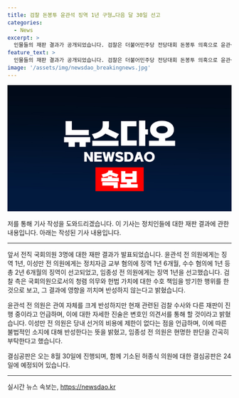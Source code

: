 ```yaml
---
title: 검찰 돈봉투 윤관석 징역 1년 구형…다음 달 30일 선고
categories:
  - News
excerpt: >
  인물들의 재판 결과가 공개되었습니다. 검찰은 더불어민주당 전당대회 돈봉투 의혹으로 윤관석·임종성·허종식 전 의원에게 각각 다른 혐의에 대해 징역형을 구형했습니다. 윤 전 의원은 징역 1년, 이 전 의원은 총 2년 6개월, 임 전 의원은 징역 1년을 구형받았습니다. 검찰은 의원으로서의 청렴 의무를 방기한 행위를 비판하며, 윤 전 의원의 변명을 납득 못 할 것으로 밝혔습니다. 8월 30일에 선고 결과가 나올 예정이며, 허종식 전 의원의 결심공판은 24일에 예정되어 있습니다.
feature_text: >
  인물들의 재판 결과가 공개되었습니다. 검찰은 더불어민주당 전당대회 돈봉투 의혹으로 윤관석·임종성·허종식 전 의원에게 각각 다른 혐의에 대해 징역형을 구형했습니다. 윤 전 의원은 징역 1년, 이 전 의원은 총 2년 6개월, 임 전 의원은 징역 1년을 구형받았습니다. 검찰은 의원으로서의 청렴 의무를 방기한 행위를 비판하며, 윤 전 의원의 변명을 납득 못 할 것으로 밝혔습니다. 8월 30일에 선고 결과가 나올 예정이며, 허종식 전 의원의 결심공판은 24일에 예정되어 있습니다.
image: '/assets/img/newsdao_breakingnews.jpg'
---
```


<p><img src="/assets/img/newsdao_breakingnews.jpg" alt="ranknews 속보" /></p>

<p>저를 통해 기사 작성을 도와드리겠습니다. 이 기사는 정치인들에 대한 재판 결과에 관한 내용입니다. 아래는 작성된 기사 내용입니다.</p>

<hr />

<p>앞서 전직 국회의원 3명에 대한 재판 결과가 발표되었습니다. 윤관석 전 의원에게는 징역 1년, 이성만 전 의원에게는 정치자금 교부 혐의에 징역 1년 6개월, 수수 혐의에 1년 등 총 2년 6개월의 징역이 선고되었고, 임종성 전 의원에게는 징역 1년을 선고했습니다. 검찰 측은 국회의원으로서의 청렴 의무와 헌법 가치에 대한 수호 책임을 방기한 행위를 한 것으로 보고, 그 결과에 영향을 끼치며 반성하지 않는다고 밝혔습니다.</p>

<p>윤관석 전 의원은 관여 자체를 크게 반성하지만 현재 관련된 검찰 수사와 다른 재판이 진행 중이라고 언급하며, 이에 대한 자세한 진술은 변호인 의견서를 통해 할 것이라고 밝혔습니다. 이성만 전 의원은 당내 선거의 비용에 제한이 없다는 점을 언급하며, 이에 따른 불법적인 소지에 대해 반성한다는 뜻을 밝혔고, 임종성 전 의원은 현명한 판단을 간곡히 부탁한다고 했습니다.</p>

<p>결심공판은 오는 8월 30일에 진행되며, 함께 기소된 허종식 의원에 대한 결심공판은 24일에 예정되어 있습니다.</p>

<hr />
실시간 뉴스 속보는, <a href="https://newsdao.kr" rel="dofollow">https://newsdao.kr</a>


